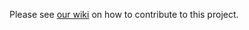 Please see [our wiki](https://github.com/microsoft/vscode-autopep8/wiki/Contributing-Guide) on how to contribute to this project.
